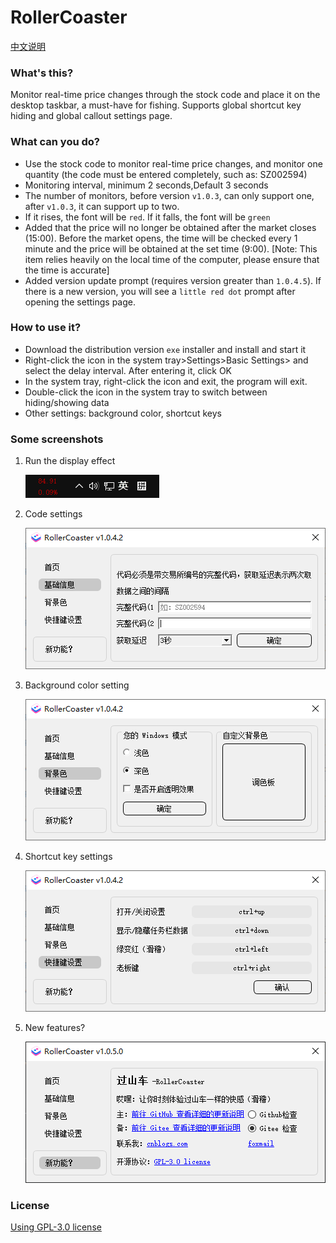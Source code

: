 # RollerCoaster

[中文说明](./README_zh.md)

### What's this?

Monitor real-time price changes through the stock code and place it on the desktop taskbar, a must-have for fishing. Supports global shortcut key hiding and global callout settings page.

### What can you do?

- Use the stock code to monitor real-time price changes, and monitor one quantity (the code must be entered completely,
  such as: SZ002594)
- Monitoring interval, minimum 2 seconds,Default 3 seconds
- The number of monitors, before version `v1.0.3`, can only support one, after `v1.0.3`, it can support up to two.
- If it rises, the font will be `red`. If it falls, the font will be `green`
- Added that the price will no longer be obtained after the market closes (15:00). Before the market opens, the time will be checked every 1 minute and the price will be obtained at the set time (9:00). \[Note: This item relies heavily on the local time of the computer, please ensure that the time is accurate\]
- Added version update prompt (requires version greater than `1.0.4.5`). If there is a new version, you will see a `little red dot` prompt after opening the settings page.

### How to use it?

- Download the distribution version `exe` installer and install and start it
- Right-click the icon in the system tray>Settings>Basic Settings> and select the delay interval. After entering it,
  click OK
- In the system tray, right-click the icon and exit, the program will exit.
- Double-click the icon in the system tray to switch between hiding/showing data
- Other settings: background color, shortcut keys

### Some screenshots

1. Run the display effect

    ![01.png](./readme/01.png)

2. Code settings

    ![02.png](./readme/02.png)

3. Background color setting

    ![03.png](./readme/03.png)

4. Shortcut key settings

    ![04.png](./readme/04.png)

5. New features?

   ![05-1.png](./readme/05-1.png)

### License

[Using GPL-3.0 license](https://www.gnu.org/licenses/gpl-3.0.html)